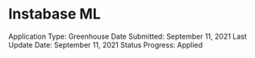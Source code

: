 # Instabase ML

Application Type: Greenhouse
Date Submitted: September 11, 2021
Last Update Date: September 11, 2021
Status Progress: Applied